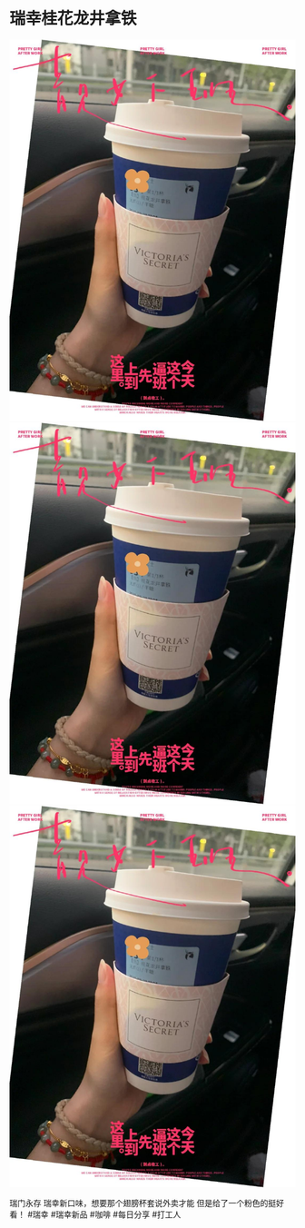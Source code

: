 # 瑞幸桂花龙井拿铁

![](img/eccbbecc-634c-48d7-aa7c-0e0054365adf.jpg)
![](img/bf052249-e843-4586-8215-63c3f5063021.jpg)
![](img/19bcffbd-032f-437b-94ed-cfbe48aa6324.jpg)

瑞门永存
瑞幸新口味，想要那个翅膀杯套说外卖才能
但是给了一个粉色的挺好看！
#瑞幸
#瑞幸新品
#咖啡
#每日分享
#打工人